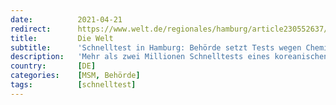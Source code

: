 ```yaml
---
date:          2021-04-21
redirect:      https://www.welt.de/regionales/hamburg/article230552637/Schnelltest-in-Hamburg-Behoerde-setzt-Tests-wegen-Chemikalie-nicht-mehr-ein.html
title:         Die Welt
subtitle:      'Schnelltest in Hamburg: Behörde setzt Tests wegen Chemikalie nicht mehr ein'
description:   'Mehr als zwei Millionen Schnelltests eines koreanischen Anbieters bestellte Hamburg. Diese enthalten eine giftige Chemikalie, die Stadt steuerte um. Nun schaltet sich das Bundesinstitut für Arzneimittel ein.'
country:       [DE]
categories:    [MSM, Behörde]
tags:          [schnelltest]
---
```

